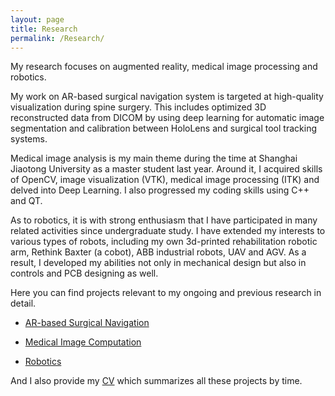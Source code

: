 ```yaml
---
layout: page
title: Research
permalink: /Research/
---
```


My research focuses on augmented reality, medical image processing and robotics. 

My work on AR-based surgical navigation system is targeted at high-quality visualization during spine surgery. This includes optimized 3D reconstructed data from DICOM by using deep learning for automatic image segmentation and calibration between HoloLens and surgical tool tracking systems.

Medical image analysis is my main theme during the time at Shanghai Jiaotong University as a master student last year. Around it, I acquired skills of OpenCV, image visualization (VTK), medical image processing (ITK) and delved into Deep Learning. I also progressed my coding skills using C++ and QT.

As to robotics, it is with strong enthusiasm that I have participated in many related activities since undergraduate study. I have extended my interests to various types of robots, including my own 3d-printed rehabilitation robotic arm, Rethink Baxter (a cobot), ABB industrial robots, UAV and AGV. As a result, I developed my abilities not only in mechanical design but also in controls and PCB designing as well. 

Here you can find projects relevant to my ongoing and previous research in detail.

- [AR-based Surgical Navigation](https://dzzhang96.github.io/Research/AR-based%20Surgical%20Navigation/)

- [Medical Image Computation](https://dzzhang96.github.io/Research/Medical%20Image%20Computation/)

- [Robotics](https://dzzhang96.github.io/Research/Robotics/)

And I also provide my [CV](https://dzzhang96.github.io/cv/) which summarizes all these projects by time.
